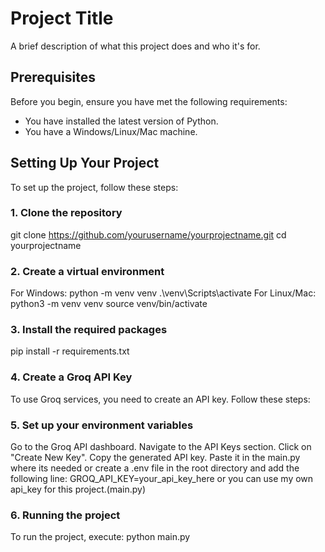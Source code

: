 # Project Title

A brief description of what this project does and who it's for.

## Prerequisites

Before you begin, ensure you have met the following requirements:

- You have installed the latest version of Python.
- You have a Windows/Linux/Mac machine.

## Setting Up Your Project

To set up the project, follow these steps:

### 1. Clone the repository

git clone https://github.com/yourusername/yourprojectname.git
cd yourprojectname

### 2. Create a virtual environment

For Windows:
python -m venv venv
.\venv\Scripts\activate
For Linux/Mac:
python3 -m venv venv
source venv/bin/activate

### 3. Install the required packages

pip install -r requirements.txt

### 4. Create a Groq API Key

To use Groq services, you need to create an API key. Follow these steps:

### 5. Set up your environment variables

Go to the Groq API dashboard.
Navigate to the API Keys section.
Click on "Create New Key".
Copy the generated API key.
Paste it in the main.py where its needed or create a .env file in the root directory and add the following line: GROQ_API_KEY=your_api_key_here or you can use my own api_key for this project.(main.py)

### 6. Running the project

To run the project, execute:
python main.py
